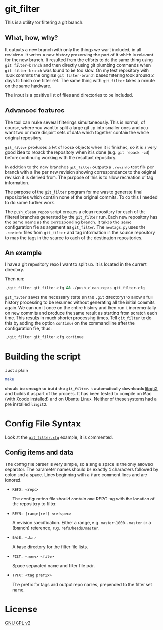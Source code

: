 git_filter
==========
This is a utility for filtering a git branch.

What, how, why?
---------------
It outputs a new branch with only the things we want included, in all revisions.
It writes a new history preserving the part of it which is relevant for the new
branch.
It resulted from the efforts to do the same thing using `git filter-branch`
and then directly using git plumbing commands when `git filter-branch`
was found to be too slow.
On my test repository with 100k commits the original `git filter-branch` based filtering took around 2 days to finish one filter set. The same thing with `git_filter` takes a minute on the same hardware.

The input is a positive list of files and directories to be included.

Advanced features
-----------------
The tool can make several filterings simultaneously.
This is normal, of course, where you want to split a large git up into
smaller ones and you want two or more disjoint sets of data
which together contain the whole original repository.

`git_filter` produces a lot of loose objects when it is finished,
so it is a very good idea to repack the repository when it is done
(e.g. `git repack -ad`)
before continuing working with the resultant repository.

In addition to the new branches `git_filter` outputs a `.revinfo` text file
per branch with a line per new revision showing correspondance to the
original revision it is derived from. The purpose of this is to allow
recreation of tag information.

The purpose of the `git_filter` program for me was to generate final
repositories which contain none of the original commits.
To do this I needed to do some further work.

The `push_clean_repos` script creates a clean repository for each of the
filtered branches generated by the `git_filter` run.
Each new repository has the same name as the corresponding branch.
It takes the same configuration file as argument as `git_filter`.
The `newtags.py` uses the `.revinfo` files from `git_filter` and
tag information in the source repository to map the tags in the source
to each of the destination repositories.

An example
----------
I have a git repository repo I want to split up.
It is located in the current directory.

Then run:
```bash
./git_filter git_filter.cfg && ./push_clean_repos git_filter.cfg
```

`git_filter` saves the necessary state (in the `.git` directory) to allow
a full history processing to be resumed without generating all the initial
commits again.
We can run it once on the entire history and then run it incrementally on
new commits and produce the same result as starting from scratch each time.
This results in much shorter processing times.
Tell `git_filter` to do this by adding the option `continue` on the command
line after the configuration file, thus:

```bash
./git_filter git_filter.cfg continue
```

Building the script
===================
Just a plain

```bash
make
```

should be enough to build the `git_filter`.
It automatically downloads [libgit2](https://github.com/libgit2/libgit2)
and builds it as part of the process. It has been tested to compile on
Mac (with Xcode installed) and on Ubuntu Linux.
Neither of these systems had a pre installed `libgit2`.

Config File Syntax
==================

Look at the [`git_filter.cfg`](git_filter.cfg) example, it is commented.

Config items and data
---------------------
The config file parser is very simple, so a single space is the only allowed
separator. The parameter names should be exactly 4 characters followed by colon
and a space. Lines beginning with a `#` are comment lines and are ignored.

* `REPO: <repo>`

  The configuration file should contain one REPO tag with the
  location of the repository to filter.

* `REVN: [range|ref] <refspec>`

  A revision specification. Either a range, e.g. `master~1000..master`
  or a (branch) reference, e.g. `refs/heads/master`.

* `BASE: <dir>`

  A base directory for the filter file lists.

* `FILT: <name> <file>`

  Space separated name and filter file pair.

* `TPFX: <tag prefix>`

  The prefix for tags and output repo names, prepended to the filter set name.


License
=======
[GNU GPL v2](COPYING)

